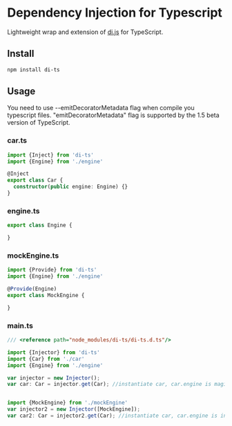 

# Dependency Injection for Typescript
Lightweight wrap and extension of [di.js](https://github.com/angular/di.js) for TypeScript.


## Install
````bash
npm install di-ts
````

## Usage
 
You need to use --emitDecoratorMetadata flag when compile you typescript files. 
"emitDecoratorMetadata" flag is supported by the 1.5 beta version of TypeScript.

### car.ts
```typescript
import {Inject} from 'di-ts'
import {Engine} from './engine'

@Inject
export class Car {
  constructor(public engine: Engine) {}
}
```

### engine.ts
```typescript
export class Engine {

}
```

### mockEngine.ts
```typescript
import {Provide} from 'di-ts'
import {Engine} from './engine'

@Provide(Engine)
export class MockEngine {

}
```

### main.ts
```typescript
/// <reference path="node_modules/di-ts/di-ts.d.ts"/>

import {Injector} from 'di-ts'
import {Car} from './car'
import {Engine} from './engine'

var injector = new Injector();
var car: Car = injector.get(Car); //instantiate car, car.engine is magically instance of Engine! :)


import {MockEngine} from './mockEngine'
var injector2 = new Injector([MockEngine]);
var car2: Car = injector2.get(Car); //instantiate car, car.engine is instance of MockEngine! :)
```



